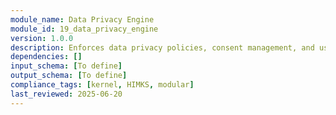 ```yaml
---
module_name: Data Privacy Engine
module_id: 19_data_privacy_engine
version: 1.0.0
description: Enforces data privacy policies, consent management, and user rights to data access, correction, and deletion.
dependencies: []
input_schema: [To define]
output_schema: [To define]
compliance_tags: [kernel, HIMKS, modular]
last_reviewed: 2025-06-20
---
```

